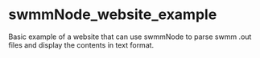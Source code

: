 # swmmNode_website_example
 Basic example of a website that can use swmmNode to parse swmm .out files and display the contents in text format.
